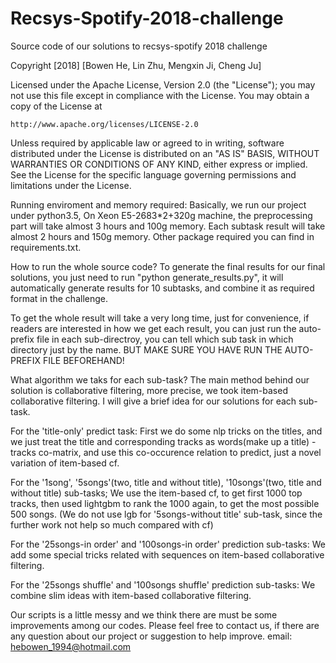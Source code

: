 # Recsys-Spotify-2018-challenge
Source code of  our solutions to recsys-spotify 2018 challenge


Copyright [2018] [Bowen He, Lin Zhu, Mengxin Ji, Cheng Ju]

Licensed under the Apache License, Version 2.0 (the "License");
you may not use this file except in compliance with the License.
You may obtain a copy of the License at

    http://www.apache.org/licenses/LICENSE-2.0

Unless required by applicable law or agreed to in writing, software
distributed under the License is distributed on an "AS IS" BASIS,
WITHOUT WARRANTIES OR CONDITIONS OF ANY KIND, either express or implied.
See the License for the specific language governing permissions and
limitations under the License.



Running enviroment and memory required:
Basically, we run our project under python3.5, 
On Xeon E5-2683*2+320g machine,  the preprocessing part will take almost 3 hours and 100g memory.
Each subtask result will take almost 2 hours and 150g memory.
Other package required you can find in requirements.txt.


How to run the whole source code?
To generate the final results for our final solutions, you just need to run "python generate_results.py", 
it will automatically generate results for 10 subtasks, and combine it as required format in the challenge.

To get the whole result will take a very long time, just for convenience, if readers are interested in how we get
each result, you can just run the auto-prefix file in each sub-directroy, you can tell which sub task in which directory
just by the name. 
BUT MAKE SURE YOU HAVE RUN THE AUTO-PREFIX FILE BEFOREHAND!


What algorithm we taks for each sub-task?
The main method behind our solution is collaborative filtering, more precise, we took item-based collaborative filtering.
I will give a brief idea for our solutions for each sub-task.

For the 'title-only' predict task:
First we do some nlp tricks on the titles, and we just treat the title and corresponding tracks as words(make up a title)
-tracks co-matrix, and use this co-occurence relation to predict, just a novel variation of item-based cf.

For the '1song', '5songs'(two, title and without title), '10songs'(two, title and without title) sub-tasks;
We use the item-based cf, to get first 1000 top tracks, then used lightgbm to rank the 1000 again, to get
the most possible 500 songs.
(We do not use lgb for '5songs-without title' sub-task, since the further work not help so much compared with cf)

For the '25songs-in order' and '100songs-in order' prediction sub-tasks:
We add some special tricks related with sequences on item-based collaborative filtering.

For the '25songs shuffle' and '100songs shuffle' prediction sub-tasks:
We combine slim ideas with item-based collaborative filtering.


Our scripts is a little messy and we think there are must be some improvements among our codes.
Please feel free to contact us, if there are any question about our project or suggestion to help improve.
email: hebowen_1994@hotmail.com
